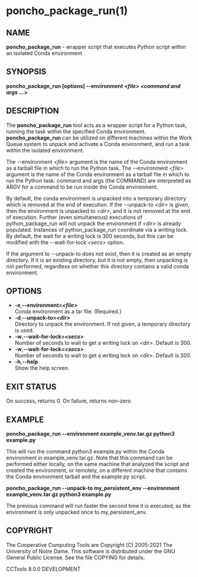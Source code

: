 






















# poncho_package_run(1)

## NAME

**poncho_package_run** - wrapper script that executes Python script within an isolated Conda environment

## SYNOPSIS

**poncho_package_run [options] --environment _&lt;file&gt;_ _&lt;command and args ...&gt;_**

## DESCRIPTION

The **poncho_package_run** tool acts as a wrapper script for a Python task, running the task within the specified Conda environment. **poncho_package_run** can be utilized on different machines within the Work Queue system to unpack and activate a Conda environment, and run a task within the isolated environment.

The --environment _&lt;file&gt;_ argument is the name of the Conda environment as a tarball file in which to run the Python task.
The --environment _&lt;file&gt;_ argument is the name of the Conda environment as a tarball file in which to run the Python task.
command and args (the COMMAND) are interpreted as ARGV for a command to be run inside the Conda environment.

By default, the conda environment is unpacked into a temporary directory which is removed at the end of execution. If the --unpack-to _&lt;dir&gt;_ is given, then the environment is unpacked to _&lt;dir&gt;_, and it is not removed at the end of execution. Further (even simultaneous) executions of python_package_run will not unpack the environment if _&lt;dir&gt;_ is already populated. Instances of python_package_run coordinate via a writing lock. By default, the wait for a writing lock is 300 seconds, but this can be modified with the --wait-for-lock _&lt;secs&gt;_ option.

If the argument to --unpack-to does not exist, then it is created as an empty directory. If it is an existing directory, but it is not empty, then unpacking is not performed, regardless on whether this directory contains a valid conda environment.


## OPTIONS 


- **-e**,**--environment=_&lt;file&gt;_**<br />   Conda environment as a tar file. (Required.)
- **-d**,**--unpack-to=_&lt;dir&gt;_**<br />      Directory to unpack the environment. If not given, a temporary directory is used.
- **-w**,**--wait-for-lock=_&lt;secs&gt;_**<br /> Number of seconds to wait to get a writing lock on _&lt;dir&gt;_. Default is 300.
- **-w**,**--wait-for-lock=_&lt;secs&gt;_**<br /> Number of seconds to wait to get a writing lock on _&lt;dir&gt;_. Default is 300.
- **-h**,**--help**<br />                Show the help screen.

## EXIT STATUS

On success, returns 0. On failure, returns non-zero.

## EXAMPLE

**poncho_package_run --environment example_venv.tar.gz python3 example.py**

This will run the command python3 example.py within the Conda environment in example_venv.tar.gz. Note that this command can be performed either locally, on the same machine that analyzed the script and created the environment, or remotely, on a different machine that contains the Conda environment tarball and the example.py script.

**poncho_package_run --unpack-to my_persistent_env --environment example_venv.tar.gz python3 example.py**

The previous command will run faster the second time it is executed, as the environment is only unpacked once to my_persistent_env.


## COPYRIGHT

The Cooperative Computing Tools are Copyright (C) 2005-2021 The University of Notre Dame.  This software is distributed under the GNU General Public License.  See the file COPYING for details.

CCTools 8.0.0 DEVELOPMENT
